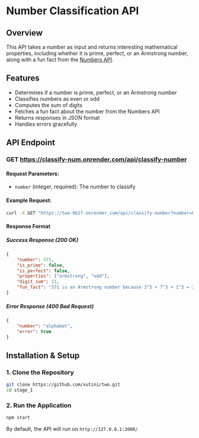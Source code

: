 # Number Classification API  

## Overview  
This API takes a number as input and returns interesting mathematical properties, including whether it is prime, perfect, or an Armstrong number, along with a fun fact from the [Numbers API](http://numbersapi.com/).  

## Features  
- Determines if a number is prime, perfect, or an Armstrong number  
- Classifies numbers as even or odd  
- Computes the sum of digits  
- Fetches a fun fact about the number from the Numbers API  
- Returns responses in JSON format  
- Handles errors gracefully  

## API Endpoint  

### **GET https://classify-num.onrender.com/api/classify-number**  
#### **Request Parameters:**  
- `number` (integer, required): The number to classify  

#### **Example Request:**  
```bash
curl -X GET "https://two-0b2f.onrender.com/api/classify-number?number=6666"
```

#### **Response Format**  

##### **Success Response (200 OK)**  
```json
{
    "number": 371,
    "is_prime": false,
    "is_perfect": false,
    "properties": ["armstrong", "odd"],
    "digit_sum": 11,
    "fun_fact": "371 is an Armstrong number because 3^3 + 7^3 + 1^3 = 371"
}
```

##### **Error Response (400 Bad Request)**  
```json
{
    "number": "alphabet",
    "error": true
}
```

## Installation & Setup  

### **1. Clone the Repository**  
```bash
git clone https://github.com/xutini/two.git
cd stage_1
```


### **2. Run the Application**  
```bash
npm start
```
By default, the API will run on `http://127.0.0.1:3000/`  